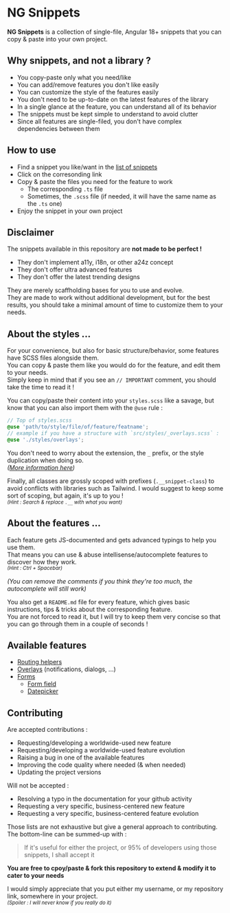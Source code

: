 # NG Snippets

**NG Snippets** is a collection of single-file, Angular 18+ snippets that you can copy & paste into your own project.

## Why snippets, and not a library ?

- You copy-paste only what you need/like
- You can add/remove features you don't like easily
- You can customize the style of the features easily
- You don't need to be up-to-date on the latest features of the library
- In a single glance at the feature, you can understand all of its behavior
- The snippets must be kept simple to understand to avoid clutter
- Since all features are single-filed, you don't have complex dependencies between them

## How to use

- Find a snippet you like/want in the [list of snippets](#list-of-features)
- Click on the corresonding link
- Copy & paste the files you need for the feature to work
  - The corresponding `.ts` file
  - Sometimes, the `.scss` file (if needed, it will have the same name as the `.ts` one)
- Enjoy the snippet in your own project

## Disclaimer

The snippets available in this repository are **not made to be perfect !**

- They don't implement a11y, i18n, or other a24z concept
- They don't offer ultra advanced features
- They don't offer the latest trending designs

They are merely scaffholding bases for you to use and evolve.  
They are made to work without additional development, but for the best results, you should take a minimal amount of time to customize them to your needs.

## About the styles ...

For your convenience, but also for basic structure/behavior, some features have SCSS files alongside them.  
You can copy & paste them like you would do for the feature, and edit them to your needs.  
Simply keep in mind that if you see an `// IMPORTANT` comment, you should take the time to read it !

You can copy/paste their content into your `styles.scss` like a savage, but know that you can also import them with the `@use` rule :

```scss
// Top of styles.scss
@use 'path/to/style/file/of/feature/featname';
// example if you have a structure with `src/styles/_overlays.scss` :
@use './styles/overlays';
```

You don't need to worry about the extension, the `_` prefix, or the style duplication when doing so.  
_([More information here](https://sass-lang.com/guide/#partials))_

Finally, all classes are grossly scoped with prefixes (`.__snippet-class`) to avoid conflicts with libraries such as Tailwind. I would suggest to keep some sort of scoping, but again, it's up to you !  
_<sup>(Hint : Search & replace `.__` with what you want)</sup>_

## About the features ...

Each feature gets JS-documented and gets advanced typings to help you use them.  
That means you can use & abuse intellisense/autocomplete features to discover how they work.  
_<sup>(Hint : Ctrl + Spacebar)</sup>_

_(You can remove the comments if you think they're too much, the autocomplete will still work)_

You also get a `README.md` file for every feature, which gives basic instructions, tips & tricks about the corresponding feature.  
You are not forced to read it, but I will try to keep them very concise so that you can go through them in a couple of seconds !

## Available features

- [Routing helpers](./projects/snippets/src/lib/routing)
- [Overlays](./projects/snippets/src/lib/overlays) (notifications, dialogs, ...)
- [Forms](./projects/snippets/src/lib/forms)
  - [Form field](./projects/snippets/src/lib/forms/form-field)
  - [Datepicker](./projects/snippets/src/lib/forms/datepicker)

## Contributing

Are accepted contributions :

- Requesting/developing a worldwide-used new feature
- Requesting/developing a worldwide-used feature evolution
- Raising a bug in one of the available features
- Improving the code quality where needed (& when needed)
- Updating the project versions

Will not be accepted :

- Resolving a typo in the documentation for your github activity
- Requesting a very specific, business-centered new feature
- Requesting a very specific, business-centered feature evolution

Those lists are not exhaustive but give a general approach to contributing. The bottom-line can be summed-up with :

> If it's useful for either the project, or 95% of developers using those snippets, I shall accept it

**You are free to cpoy/paste & fork this repository to extend & modify it to cater to your needs**

I would simply appreciate that you put either my username, or my repository link, somewhere in your project.  
_<sub>(Spoiler : I will never know if you really do it)</sub>_
